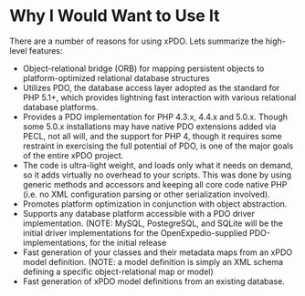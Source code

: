 # Why I Would Want to Use It

There are a number of reasons for using xPDO. Lets summarize the high-level features:

* Object-relational bridge (ORB) for mapping persistent objects to platform-optimized relational database structures
* Utilizes PDO, the database access layer adopted as the standard for PHP 5.1+, which provides lightning fast interaction with various relational database platforms.
* Provides a PDO implementation for PHP 4.3.x, 4.4.x and 5.0.x. Though some 5.0.x installations may have native PDO extensions added via PECL, not all will, and the support for PHP 4, though it requires some restraint in exercising the full potential of PDO, is one of the major goals of the entire xPDO project.
* The code is ultra-light weight, and loads only what it needs on demand, so it adds virtually no overhead to your scripts. This was done by using generic methods and accessors and keeping all core code native PHP (i.e. no XML configuration parsing or other serialization involved).
* Promotes platform optimization in conjunction with object abstraction.
* Supports any database platform accessible with a PDO driver implementation. (NOTE: MySQL, PostegreSQL, and SQLite will be the initial driver implementations for the OpenExpedio-supplied PDO-implementations, for the initial release
* Fast generation of your classes and their metadata maps from an xPDO model definition. (NOTE: a model definition is simply an XML schema defining a specific object-relational map or model)
* Fast generation of xPDO model definitions from an existing database.